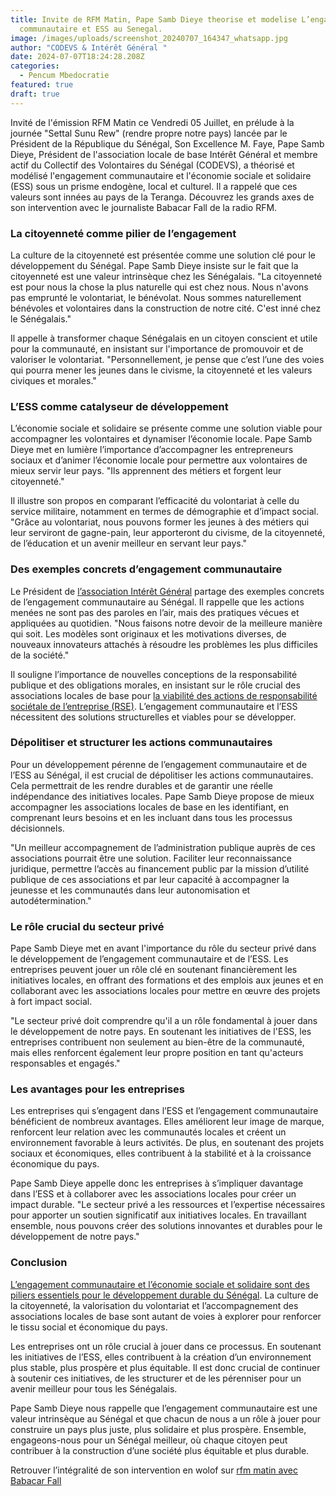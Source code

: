 ```yaml
---
title: Invite de RFM Matin, Pape Samb Dieye theorise et modelise L’engagement
  communautaire et ESS au Senegal.
image: /images/uploads/screenshot_20240707_164347_whatsapp.jpg
author: "CODEVS & Intérêt Général "
date: 2024-07-07T18:24:28.208Z
categories:
  - Pencum Mbedocratie
featured: true
draft: true
---
```

Invité de l'émission RFM Matin ce Vendredi 05 Juillet, en prélude à la journée "Settal Sunu Rew" (rendre propre notre pays) lancée par le Président de la République du Sénégal, Son Excellence M. Faye, Pape Samb Dieye, Président de l'association locale de base Intérêt Général et membre actif du Collectif des Volontaires du Sénégal (CODEVS), a théorisé et modélisé l'engagement communautaire et l'économie sociale et solidaire (ESS) sous un prisme endogène, local et culturel. Il a rappelé que ces valeurs sont innées au pays de la Teranga. Découvrez les grands axes de son intervention avec le journaliste Babacar Fall de la radio RFM.

### La citoyenneté comme pilier de l’engagement

La culture de la citoyenneté est présentée comme une solution clé pour le développement du Sénégal. Pape Samb Dieye insiste sur le fait que la citoyenneté est une valeur intrinsèque chez les Sénégalais. "La citoyenneté est pour nous la chose la plus naturelle qui est chez nous. Nous n'avons pas emprunté le volontariat, le bénévolat. Nous sommes naturellement bénévoles et volontaires dans la construction de notre cité. C'est inné chez le Sénégalais."

Il appelle à transformer chaque Sénégalais en un citoyen conscient et utile pour la communauté, en insistant sur l'importance de promouvoir et de valoriser le volontariat. "Personnellement, je pense que c’est l’une des voies qui pourra mener les jeunes dans le civisme, la citoyenneté et les valeurs civiques et morales."

### L’ESS comme catalyseur de développement

L’économie sociale et solidaire se présente comme une solution viable pour accompagner les volontaires et dynamiser l’économie locale. Pape Samb Dieye met en lumière l’importance d’accompagner les entrepreneurs sociaux et d’animer l’économie locale pour permettre aux volontaires de mieux servir leur pays. "Ils apprennent des métiers et forgent leur citoyenneté."

Il illustre son propos en comparant l’efficacité du volontariat à celle du service militaire, notamment en termes de démographie et d’impact social. "Grâce au volontariat, nous pouvons former les jeunes à des métiers qui leur serviront de gagne-pain, leur apporteront du civisme, de la citoyenneté, de l’éducation et un avenir meilleur en servant leur pays."

### Des exemples concrets d’engagement communautaire

Le Président de [l’association Intérêt Général](https://codevsn.org/associations/interet-general/) partage des exemples concrets de l’engagement communautaire au Sénégal. Il rappelle que les actions menées ne sont pas des paroles en l’air, mais des pratiques vécues et appliquées au quotidien. "Nous faisons notre devoir de la meilleure manière qui soit. Les modèles sont originaux et les motivations diverses, de nouveaux innovateurs attachés à résoudre les problèmes les plus difficiles de la société."

Il souligne l’importance de nouvelles conceptions de la responsabilité publique et des obligations morales, en insistant sur le rôle crucial des associations locales de base pour [la viabilité des actions de responsabilité sociétale de l’entreprise (RSE)](https://codevsn.org/actualites/orange-sonatel-et-la-responsabilite-societale-des-entreprises-une-analyse-du-rapport-rse-2023/). L’engagement communautaire et l’ESS nécessitent des solutions structurelles et viables pour se développer.

### Dépolitiser et structurer les actions communautaires

Pour un développement pérenne de l’engagement communautaire et de l’ESS au Sénégal, il est crucial de dépolitiser les actions communautaires. Cela permettrait de les rendre durables et de garantir une réelle indépendance des initiatives locales. Pape Samb Dieye propose de mieux accompagner les associations locales de base en les identifiant, en comprenant leurs besoins et en les incluant dans tous les processus décisionnels.

"Un meilleur accompagnement de l’administration publique auprès de ces associations pourrait être une solution. Faciliter leur reconnaissance juridique, permettre l’accès au financement public par la mission d’utilité publique de ces associations et par leur capacité à accompagner la jeunesse et les communautés dans leur autonomisation et autodétermination."

### Le rôle crucial du secteur privé

Pape Samb Dieye met en avant l'importance du rôle du secteur privé dans le développement de l’engagement communautaire et de l’ESS. Les entreprises peuvent jouer un rôle clé en soutenant financièrement les initiatives locales, en offrant des formations et des emplois aux jeunes et en collaborant avec les associations locales pour mettre en œuvre des projets à fort impact social.

"Le secteur privé doit comprendre qu'il a un rôle fondamental à jouer dans le développement de notre pays. En soutenant les initiatives de l'ESS, les entreprises contribuent non seulement au bien-être de la communauté, mais elles renforcent également leur propre position en tant qu'acteurs responsables et engagés."

### Les avantages pour les entreprises

Les entreprises qui s’engagent dans l’ESS et l’engagement communautaire bénéficient de nombreux avantages. Elles améliorent leur image de marque, renforcent leur relation avec les communautés locales et créent un environnement favorable à leurs activités. De plus, en soutenant des projets sociaux et économiques, elles contribuent à la stabilité et à la croissance économique du pays.

Pape Samb Dieye appelle donc les entreprises à s’impliquer davantage dans l’ESS et à collaborer avec les associations locales pour créer un impact durable. "Le secteur privé a les ressources et l’expertise nécessaires pour apporter un soutien significatif aux initiatives locales. En travaillant ensemble, nous pouvons créer des solutions innovantes et durables pour le développement de notre pays."

### Conclusion

[L’engagement communautaire et l’économie sociale et solidaire sont des piliers essentiels pour le développement durable du Sénégal](https://codevsn.org/categories/service-%C3%A0-la-communaut%C3%A9/). La culture de la citoyenneté, la valorisation du volontariat et l’accompagnement des associations locales de base sont autant de voies à explorer pour renforcer le tissu social et économique du pays.

Les entreprises ont un rôle crucial à jouer dans ce processus. En soutenant les initiatives de l’ESS, elles contribuent à la création d’un environnement plus stable, plus prospère et plus équitable. Il est donc crucial de continuer à soutenir ces initiatives, de les structurer et de les pérenniser pour un avenir meilleur pour tous les Sénégalais.

Pape Samb Dieye nous rappelle que l’engagement communautaire est une valeur intrinsèque au Sénégal et que chacun de nous a un rôle à jouer pour construire un pays plus juste, plus solidaire et plus prospère. Ensemble, engageons-nous pour un Sénégal meilleur, où chaque citoyen peut contribuer à la construction d’une société plus équitable et plus durable.

Retrouver l’intégralité de son intervention en wolof sur [rfm matin avec Babacar Fall](https://youtu.be/9dprQPiootM?si=wWqxthzQYH47rzGg)